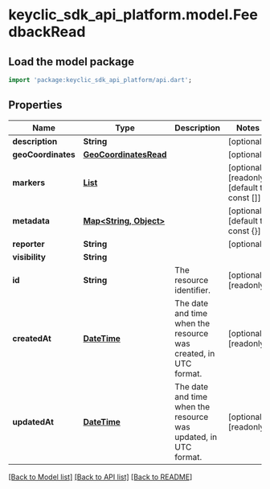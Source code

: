 # keyclic_sdk_api_platform.model.FeedbackRead

## Load the model package
```dart
import 'package:keyclic_sdk_api_platform/api.dart';
```

## Properties
Name | Type | Description | Notes
------------ | ------------- | ------------- | -------------
**description** | **String** |  | [optional] 
**geoCoordinates** | [**GeoCoordinatesRead**](GeoCoordinatesRead.md) |  | [optional] 
**markers** | [**List<MarkerRead>**](MarkerRead.md) |  | [optional] [readonly] [default to const []]
**metadata** | [**Map<String, Object>**](Object.md) |  | [optional] [default to const {}]
**reporter** | **String** |  | [optional] 
**visibility** | **String** |  | 
**id** | **String** | The resource identifier. | [optional] [readonly] 
**createdAt** | [**DateTime**](DateTime.md) | The date and time when the resource was created, in UTC format. | [optional] [readonly] 
**updatedAt** | [**DateTime**](DateTime.md) | The date and time when the resource was updated, in UTC format. | [optional] [readonly] 

[[Back to Model list]](../README.md#documentation-for-models) [[Back to API list]](../README.md#documentation-for-api-endpoints) [[Back to README]](../README.md)


